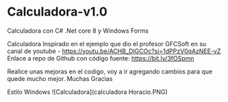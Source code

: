 # Calculadora-v1.0
Calculadora con C# .Net core 8 y Windows Forms

Calculadora Inspirado en el ejemplo que dio el profesor GFCSoft 
en su canal de youtube - https://youtu.be/ACHB_DlGCOc?si=1dPPzV0qAzNEE-vZ
Enlace a repo de Github con código fuente: https://bit.ly/3fOSpmn

Realice unas mejoras en el codigo, voy a ir agregando cambios para que quede mucho mejor.
Muchas Gracias

Estilo Windows
![Calculadora](calculadora Horacio.PNG)

